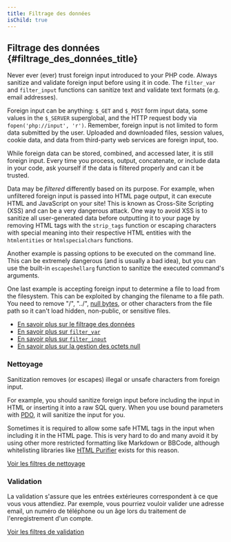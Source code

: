 ```yaml
---
title: Filtrage des données
isChild: true
---
```


## Filtrage des données {#filtrage_des_données_title}

Never ever (ever) trust foreign input introduced to your PHP code. Always sanitize and validate
foreign input before using it in code. The `filter_var` and `filter_input` functions can sanitize text and validate text formats (e.g.
email addresses).

Foreign input can be anything: `$_GET` and `$_POST` form input data, some values in the `$_SERVER`
superglobal, and the HTTP request body via `fopen('php://input', 'r')`. Remember, foreign input is not
limited to form data submitted by the user. Uploaded and downloaded files, session values, cookie data,
and data from third-party web services are foreign input, too.

While foreign data can be stored, combined, and accessed later, it is still foreign input. Every
time you process, output, concatenate, or include data in your code, ask yourself if
the data is filtered properly and can it be trusted.

Data may be _filtered_ differently based on its purpose. For example, when unfiltered foreign input is passed
into HTML page output, it can execute HTML and JavaScript on your site! This is known as Cross-Site
Scripting (XSS) and can be a very dangerous attack. One way to avoid XSS is to sanitize all user-generated
data before outputting it to your page by removing HTML tags with the `strip_tags` function or escaping
characters with special meaning into their respective HTML entities with the `htmlentities`
or `htmlspecialchars` functions.

Another example is passing options to be executed on the command line. This can be extremely dangerous
(and is usually a bad idea), but you can use the built-in `escapeshellarg` function to sanitize the executed
command's arguments.

One last example is accepting foreign input to determine a file to load from the filesystem. This can be exploited by
changing the filename to a file path. You need to remove "/", "../", [null bytes][6], or other characters from the file path so it can't
load hidden, non-public, or sensitive files.

* [En savoir plus sur le filtrage des données][1]
* [En savoir plus sur `filter_var`][4]
* [En savoir plus sur `filter_input`][5]
* [En savoir plus sur la gestion des octets null][6]

### Nettoyage

Sanitization removes (or escapes) illegal or unsafe characters from foreign input.

For example, you should sanitize foreign input before including the input in HTML or inserting it
into a raw SQL query. When you use bound parameters with [PDO](#databases), it will
sanitize the input for you.

Sometimes it is required to allow some safe HTML tags in the input when including it in the HTML
page. This is very hard to do and many avoid it by using other more restricted formatting like
Markdown or BBCode, although whitelisting libraries like [HTML Purifier][html-purifier] exists for
this reason.

[Voir les filtres de nettoyage][2]

### Validation

La validation s'assure que les entrées extérieures correspondent à ce que vous vous attendiez. Par exemple, vous 
pourriez vouloir valider une adresse email, un numéro de téléphone ou un âge lors du traitement de l'enregistrement 
d'un compte.

[Voir les filtres de validation][3]

[1]: http://www.php.net/manual/fr/book.filter.php
[2]: http://www.php.net/manual/fr/filter.filters.sanitize.php
[3]: http://www.php.net/manual/fr/filter.filters.validate.php
[4]: http://php.net/manual/fr/function.filter-var.php
[5]: http://www.php.net/manual/fr/function.filter-input.php
[6]: http://php.net/manual/fr/security.filesystem.nullbytes.php
[html-purifier]: http://htmlpurifier.org/
